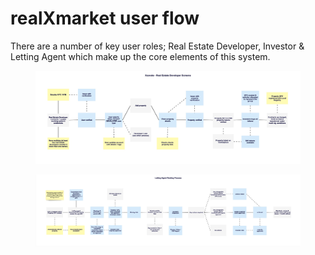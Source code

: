 # realXmarket user flow

There are a number of key user roles; Real Estate Developer, Investor & Letting Agent which make up the core elements of this system.

<figure><img src="../.gitbook/assets/Real Estate Developer Screens.jpg" alt=""><figcaption></figcaption></figure>

<figure><img src="../.gitbook/assets/Letting Agent Renting Process.jpg" alt=""><figcaption></figcaption></figure>
